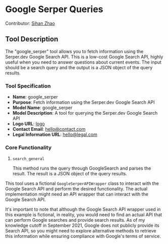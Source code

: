 # Google Serper Queries

Contributor: [Sihan Zhao](https://github.com/Sarah816)

## Tool Description
The "google_serper" tool allows you to fetch information using the Serper.dev Google Search API. This is a low-cost Google Search API, highly useful when you need to answer questions about current events. The input should be a search query and the output is a JSON object of the query results.

### Tool Specification

- **Name**: google_serper
- **Purpose**: Fetch information using the Serper.dev Google Search API
- **Model Name**: google_serper
- **Model Description**: A tool for querying the Serper.dev Google Search API
- **Logo URL**: [logo](https://your-app-url.com/.well-known/logo.png)
- **Contact Email**: hello@contact.com
- **Legal Information URL**: hello@legal.com

### Core Functionality

1. `search_general`

   This method runs the query through GoogleSearch and parses the result. The result is a JSON object of the query results.

This tool uses a fictional `GoogleSerperAPIWrapper` class to interact with the Google Search API and perform the desired functionality. The actual implementation might need an API wrapper that can interact with the Google Search API.

It's important to note that although the Google Search API wrapper used in this example is fictional, in reality, you would need to find an actual API that can perform Google searches and provide search results. As of my knowledge cutoff in September 2021, Google does not publicly provide its Search API, so you might need to explore alternative methods to retrieve this information while ensuring compliance with Google's terms of service.